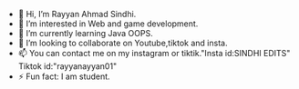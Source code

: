 - 👋 Hi, I’m Rayyan Ahmad Sindhi.
- 👀 I’m interested in Web and game development. 
- 🌱 I’m currently learning Java OOPS.
- 💞️ I’m looking to collaborate on Youtube,tiktok and insta.
- 📫 You can contact me on my instagram or tiktik."Insta id:SINDHI EDITS" Tiktok id:"rayyanayyan01"
- ⚡ Fun fact: I am student.

<!---
rayyanahmadsindhi/rayyanahmadsindhi is a ✨ special ✨ repository because its `README.md` (this file) appears on your GitHub profile.
You can click the Preview link to take a look at your changes.
--->
